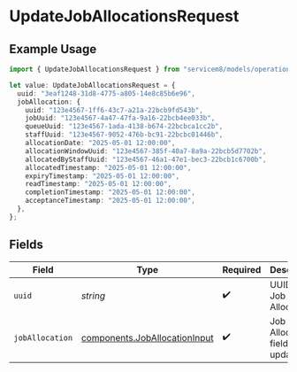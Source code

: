 # UpdateJobAllocationsRequest

## Example Usage

```typescript
import { UpdateJobAllocationsRequest } from "servicem8/models/operations";

let value: UpdateJobAllocationsRequest = {
  uuid: "3eaf1248-31d8-4775-a805-14e8c85b6e96",
  jobAllocation: {
    uuid: "123e4567-1ff6-43c7-a21a-22bcb9fd543b",
    jobUuid: "123e4567-4a47-47fa-9a16-22bcb4ee033b",
    queueUuid: "123e4567-1ada-4138-b674-22bcbca1cc2b",
    staffUuid: "123e4567-9052-476b-bc91-22bcbc01446b",
    allocationDate: "2025-05-01 12:00:00",
    allocationWindowUuid: "123e4567-385f-40a7-8a9a-22bcb5d7702b",
    allocatedByStaffUuid: "123e4567-46a1-47e1-bec3-22bcb1c6700b",
    allocatedTimestamp: "2025-05-01 12:00:00",
    expiryTimestamp: "2025-05-01 12:00:00",
    readTimestamp: "2025-05-01 12:00:00",
    completionTimestamp: "2025-05-01 12:00:00",
    acceptanceTimestamp: "2025-05-01 12:00:00",
  },
};
```

## Fields

| Field                                                                          | Type                                                                           | Required                                                                       | Description                                                                    |
| ------------------------------------------------------------------------------ | ------------------------------------------------------------------------------ | ------------------------------------------------------------------------------ | ------------------------------------------------------------------------------ |
| `uuid`                                                                         | *string*                                                                       | :heavy_check_mark:                                                             | UUID of the Job Allocation                                                     |
| `jobAllocation`                                                                | [components.JobAllocationInput](../../models/components/joballocationinput.md) | :heavy_check_mark:                                                             | Job Allocation fields to update                                                |